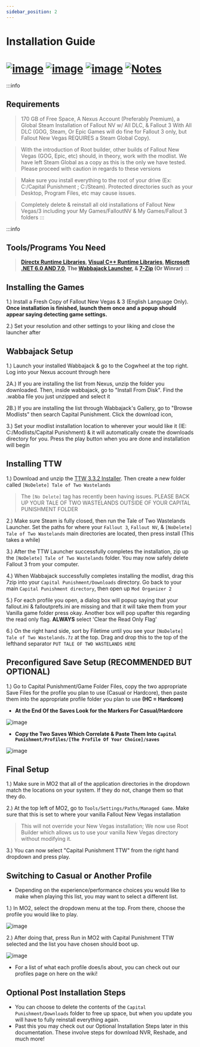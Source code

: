 ```yaml
---
sidebar_position: 2
---
```


# Installation Guide

# [![image](https://github.com/TheMrNewVegas/TheMrNewVegas.github.io/assets/112358568/72676bf0-0302-4f82-b373-609b33a8d51e)](https://www.modlists.net/docs/2capitalpunishment/Home) [![image](https://github.com/TheMrNewVegas/TheMrNewVegas.github.io/assets/112358568/22bca291-aae2-45fe-80ff-308fa49e85bf)](https://linktr.ee/bycmods) [![image](https://github.com/TheMrNewVegas/TheMrNewVegas.github.io/assets/112358568/99d6f770-e29c-4813-9a37-5494d0753818)](https://www.nexusmods.com/newvegas/mods/80042) [![Notes](https://github.com/TheMrNewVegas/TheMrNewVegas.github.io/assets/112358568/faded006-6e5b-4646-9e24-13119fe01d33)](https://www.modlists.net/docs/2capitalpunishment/Release-Notes)

:::info
## Requirements

> 170 GB of Free Space, A Nexus Account (Preferably Premium), a Global Steam Installation of Fallout NV w/ All DLC, & Fallout 3 With All DLC (GOG, Steam, Or Epic Games will do fine for Fallout 3 only, but Fallout New Vegas REQUIRES a Steam Global Copy).

> With the introduction of Root builder, other builds of Fallout New Vegas (GOG, Epic, etc) should, in theory, work with the modlist. We have left Steam Global as a copy as this is the only we have tested. Please proceed with caution in regards to these versions

> Make sure you install everything to the root of your drive (Ex: C:/Capital Punishment ; C:/Steam). Protected directories such as your Desktop, Program Files, etc may cause issues.


> Completely delete & reinstall all old installations of Fallout New Vegas/3 including your My Games/FalloutNV & My Games/Fallout 3 folders
:::

:::info
## Tools/Programs You Need


> **[Directx Runtime Libraries](https://download.microsoft.com/download/8/4/A/84A35BF1-DAFE-4AE8-82AF-AD2AE20B6B14/directx_Jun2010_redist.exe), [Visual C++ Runtime Libraries](https://aka.ms/vs/17/release/vc_redist.x64.exe), [Microsoft .NET 6.0 AND 7.0](https://dotnet.microsoft.com/en-us/download/dotnet), The [Wabbajack Launcher](https://www.wabbajack.org), & [7-Zip](https://www.7-zip.org/) (Or Winrar)**
:::
## Installing the Games

1.) Install a Fresh Copy of Fallout New Vegas & 3 (English Language Only). **Once installation is finished, launch them once and a popup should appear saying detecting game settings.** 

2.) Set your resolution and other settings to your liking and close the launcher after

## Wabbajack Setup

1.) Launch your installed Wabbajack & go to the Cogwheel at the top right. Log into your Nexus account through here

2A.) If you are installing the list from Nexus, unzip the folder you downloaded. Then, inside wabbajack, go to "Install From Disk". Find the .wabba file you just unzipped and select it

2B.) If you are installing the list through Wabbajack's Gallery, go to "Browse Modlists" then search Capital Punishment. Click the download icon,

3.) Set your modlist installation location to wherever your would like it (IE: C:/Modlists/Capital Punishment) & it will automatically create the downloads directory for you. Press the play button when you are done and installation will begin

## Installing TTW

1.) Download and unzip the [TTW 3.3.2 Installer](https://taleoftwowastelands.com/dl). Then create a new folder called `[NoDelete] Tale of Two Wastelands`

> The `[No Delete]` tag has recently been having issues. PLEASE BACK UP YOUR TALE OF TWO WASTELANDS OUTSIDE OF YOUR CAPITAL PUNISHMENT FOLDER

2.) Make sure Steam is fully closed, then run the Tale of Two Wastelands Launcher. Set the paths for where your `Fallout 3`, `Fallout NV`, & `[NoDelete] Tale of Two Wastelands` main directories are located, then press install (This takes a while)

3.) After the TTW Launcher successfully completes the installation, zip up the `[NoDelete] Tale of Two Wastelands` folder. You may now safely delete Fallout 3 from your computer.

4.) When Wabbajack successfully completes installing the modlist, drag this 7zip into your `Capital Punishment/Downloads` directory. Go back to your main `Capital Punishment directory`, then open up `Mod Organizer 2`

5.) For each profile you open, a dialog box will popup saying that your fallout.ini & falloutprefs.ini are missing and that it will take them from your Vanilla game folder press okay. Another box will pop upafter this regarding the read only flag. **ALWAYS** select 'Clear the Read Only Flag'

6.) On the right hand side, sort by Filetime until you see your `[NoDelete] Tale of Two Wastelands.7z` at the top. Drag and drop this to the top of the lefthand separator `PUT TALE OF TWO WASTELANDS HERE`

## Preconfigured Save Setup (RECOMMENDED BUT OPTIONAL)

1.) Go to Capital Punishment/Game Folder Files, copy the two appropriate Save Files for the profile you plan to use (Casual or Hardcore), then paste them into the appropriate profile folder you plan to use **(HC = Hardcore)**

- **At the End Of the Saves Look for the Markers For Casual/Hardcore**

![image](https://github.com/TheMrNewVegas/TheMrNewVegas.github.io/assets/112358568/96f62de7-5f55-485d-bb73-4a91dc69a457)

- **Copy the Two Saves Which Correlate & Paste Them Into `Capital Punishment/Profiles/[The Profile Of Your Choice]/saves`**

![image](https://github.com/TheMrNewVegas/TheMrNewVegas.github.io/assets/112358568/d4984034-f544-4a58-a447-d4a43eaf122f)


## Final Setup

1.) Make sure in MO2 that all of the application directories in the dropdown match the locations on your system. If they do not, change them so that they do.

2.) At the top left of MO2, go to `Tools/Settings/Paths/Managed Game`. Make sure that this is set to where your vanilla Fallout New Vegas installation

> This will not override your New Vegas installation; We now use Root Builder which allows us to use your vanilla New Vegas directory without modifying it.

3.) You can now select "Capital Punishment TTW" from the right hand dropdown and press play.

## Switching to Casual or Another Profile

- Depending on the experience/performance choices you would like to make when playing this list, you may want to select a different list.

1.) In MO2, select the dropdown menu at the top. From there, choose the profile you would like to play.

![image](https://github.com/TheMrNewVegas/TheMrNewVegas.github.io/assets/112358568/ede43e0d-26b9-477b-bc05-cd628e66a7f3)

2.) After doing that, press Run in MO2 with Capital Punishment TTW selected and the list you have chosen should boot up.

![image](https://github.com/TheMrNewVegas/TheMrNewVegas.github.io/assets/112358568/f5c647a2-f0ed-4e6e-933e-74320d85d4ea)

- For a list of what each profile does/is about, you can check out our profiles page on here on the wiki!


## Optional Post Installation Steps

- You can choose to delete the contents of the `Capital Punishment/Downloads` folder to free up space, but when you update you will have to fully reinstall everything again.
- Past this you may check out our Optional Installation Steps later in this documentation. These involve steps for download NVR, Reshade, and much more!

